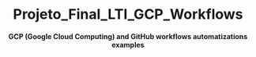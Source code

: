 
# <h1 align="center">Projeto_Final_LTI_GCP_Workflows</h1>
<h4 align="center">GCP (Google Cloud Computing) and GitHub workflows automatizations examples</h4>


